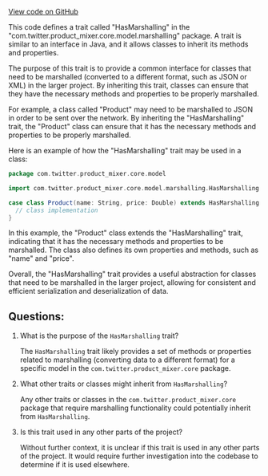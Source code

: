 [View code on GitHub](https://github.com/misbahsy/the-algorithm/product-mixer/core/src/main/scala/com/twitter/product_mixer/core/model/marshalling/HasMarshalling.scala)

This code defines a trait called "HasMarshalling" in the "com.twitter.product_mixer.core.model.marshalling" package. A trait is similar to an interface in Java, and it allows classes to inherit its methods and properties. 

The purpose of this trait is to provide a common interface for classes that need to be marshalled (converted to a different format, such as JSON or XML) in the larger project. By inheriting this trait, classes can ensure that they have the necessary methods and properties to be properly marshalled. 

For example, a class called "Product" may need to be marshalled to JSON in order to be sent over the network. By inheriting the "HasMarshalling" trait, the "Product" class can ensure that it has the necessary methods and properties to be properly marshalled. 

Here is an example of how the "HasMarshalling" trait may be used in a class:

```scala
package com.twitter.product_mixer.core.model

import com.twitter.product_mixer.core.model.marshalling.HasMarshalling

case class Product(name: String, price: Double) extends HasMarshalling {
  // class implementation
}
```

In this example, the "Product" class extends the "HasMarshalling" trait, indicating that it has the necessary methods and properties to be marshalled. The class also defines its own properties and methods, such as "name" and "price". 

Overall, the "HasMarshalling" trait provides a useful abstraction for classes that need to be marshalled in the larger project, allowing for consistent and efficient serialization and deserialization of data.
## Questions: 
 1. What is the purpose of the `HasMarshalling` trait?
    
    The `HasMarshalling` trait likely provides a set of methods or properties related to marshalling (converting data to a different format) for a specific model in the `com.twitter.product_mixer.core` package.

2. What other traits or classes might inherit from `HasMarshalling`?
    
    Any other traits or classes in the `com.twitter.product_mixer.core` package that require marshalling functionality could potentially inherit from `HasMarshalling`.

3. Is this trait used in any other parts of the project?
    
    Without further context, it is unclear if this trait is used in any other parts of the project. It would require further investigation into the codebase to determine if it is used elsewhere.